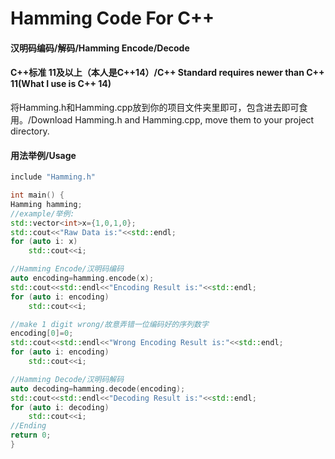 # Hamming Code For C++

#### 汉明码编码/解码/Hamming Encode/Decode

#### C++标准 11及以上（本人是C++14）/C++ Standard requires newer than C++ 11(What I use is C++ 14)

将Hamming.h和Hamming.cpp放到你的项目文件夹里即可，包含进去即可食用。/Download Hamming.h and Hamming.cpp, move them to your project directory.



#### 用法举例/Usage

```c++
include "Hamming.h"

int main() {
Hamming hamming;
//example/举例:
std::vector<int>x={1,0,1,0};
std::cout<<"Raw Data is:"<<std::endl;
for (auto i: x)
    std::cout<<i;

//Hamming Encode/汉明码编码
auto encoding=hamming.encode(x);
std::cout<<std::endl<<"Encoding Result is:"<<std::endl;
for (auto i: encoding)
    std::cout<<i;

//make 1 digit wrong/故意弄错一位编码好的序列数字
encoding[0]=0;
std::cout<<std::endl<<"Wrong Encoding Result is:"<<std::endl;
for (auto i: encoding)
    std::cout<<i;

//Hamming Decode/汉明码解码
auto decoding=hamming.decode(encoding);
std::cout<<std::endl<<"Decoding Result is:"<<std::endl;
for (auto i: decoding)
    std::cout<<i;
//Ending
return 0;
}
```

